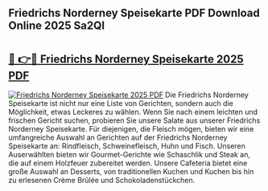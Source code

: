 ## Friedrichs Norderney Speisekarte PDF Download Online 2025 Sa2QI

# <h2><a href="http://gccj3l.nevu.top/?p=Friedrichs+Norderney+Speisekarte">🔗 👉🔴 Friedrichs Norderney Speisekarte 2025 PDF</a></h2>

[![Friedrichs Norderney Speisekarte 2025 PDF](https://i.imgur.com/dBaPXMq.png)](http://gccj3l.nevu.top/?p=Friedrichs+Norderney+Speisekarte)
Die Friedrichs Norderney Speisekarte ist nicht nur eine Liste von Gerichten, sondern auch die Möglichkeit, etwas Leckeres zu wählen. Wenn Sie nach einem leichten und frischen Gericht suchen, probieren Sie unsere Salate aus unserer Friedrichs Norderney Speisekarte. Für diejenigen, die Fleisch mögen, bieten wir eine umfangreiche Auswahl an Gerichten auf der Friedrichs Norderney Speisekarte an: Rindfleisch, Schweinefleisch, Huhn und Fisch. Unseren Auserwählten bieten wir Gourmet-Gerichte wie Schaschlik und Steak an, die auf einem Holzfeuer zubereitet werden. Unsere Cafeteria bietet eine große Auswahl an Desserts, von traditionellen Kuchen und Kuchen bis hin zu erlesenen Crème Brûlée und Schokoladenstückchen.
